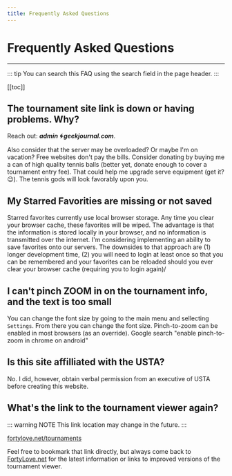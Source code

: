 ```yaml
---
title: Frequently Asked Questions
---
```


# Frequently Asked Questions

---

::: tip
You can search this FAQ using the search field in the page header.
:::

[[toc]]

## The tournament site link is down or having problems. Why?

Reach out: **_admin :cyclone: geekjournal.com_**.

<div class="mb-4"> </div>

Also consider that the server may be overloaded? Or maybe I'm on vacation? Free websites don't pay the bills. Consider donating by buying me a can of high quality tennis balls (better yet, donate enough to cover a tournament entry fee). That could help me upgrade serve equipment (get it? :wink:). The tennis gods will look favorably upon you.

## My Starred Favorities are missing or not saved

Starred favorites currently use local browser storage. Any time you clear your browser cache, these favorites will be wiped. The advantage is that the information is stored locally in your browser, and no information is transmitted over the internet. I'm considering implementing an ability to save favorites onto our servers. The downsides to that approach are (1) longer development time, (2) you will need to login at least once so that you can be remembered and your favorites can be reloaded should you ever clear your browser cache (requiring you to login again)/

## I can't pinch ZOOM in on the tournament info, and the text is too small

You can change the font size by going to the main menu and sellecting `Settings`.
From there you can change the font size. Pinch-to-zoom can be enabled in most browsers (as an override). Google search "enable pinch-to-zoom in chrome on android"

## Is this site affilliated with the USTA?

No. I did, however, obtain verbal permission from an executive of USTA before creating this website.

## What's the link to the tournament viewer again?

::: warning NOTE
This link location may change in the future.
:::

[fortylove.net/tournaments](/tournaments/)

Feel free to bookmark that link directly, but always come back to [FortyLove.net](/) for the latest information or links to improved versions of the tournament viewer.
